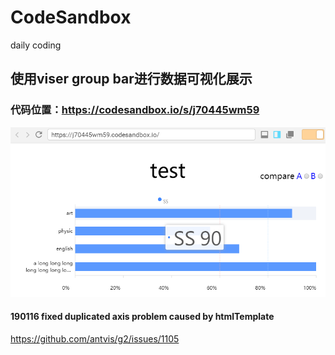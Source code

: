 # CodeSandbox
daily coding



## 使用viser group bar进行数据可视化展示
### 代码位置：https://codesandbox.io/s/j70445wm59
![viser](/viser.png)
#### 190116 fixed duplicated axis problem caused by htmlTemplate
https://github.com/antvis/g2/issues/1105

